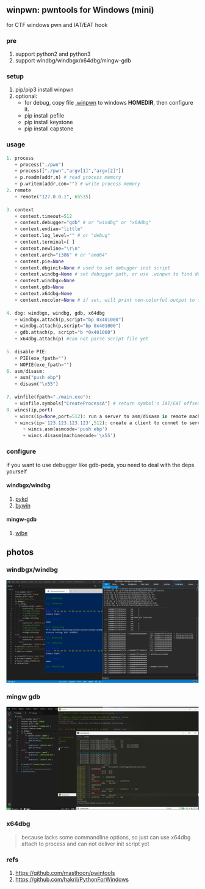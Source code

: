## winpwn: pwntools for Windows (mini)
for CTF windows pwn and IAT/EAT hook


### pre
1. support python2 and python3
2. support windbg/windbgx/x64dbg/mingw-gdb

### setup
1. pip/pip3 install winpwn
2. optional:
   + for debug, copy file [.winpwn](https://github.com/Byzero512/winpwn/blob/master/.winpwn) to windows <b>HOMEDIR</b>, then configure it.
   + pip install pefile
   + pip install keystone
   + pip install capstone

### usage
```python
1. process
   + process("./pwn")
   + process(["./pwn","argv[1]","argv[2]"])
   + p.readm(addr,n) # read process memory
   + p.writem(addr,con="") # write process memory
2. remote
   + remote("127.0.0.1", 65535)

3. context
   + context.timeout=512
   + context.debugger="gdb" # or "windbg" or "x64dbg"
   + context.endian="little"
   + context.log_level="" # or "debug"
   + context.terminal=[ ]
   + context.newline="\r\n"
   + context.arch="i386" # or "amd64"
   + content.pie=None
   + context.dbginit=None # used to set debugger init script
   + context.windbg=None # set debugger path, or use .winpwn to find debugger path
   + context.windbgx=None
   + content.gdb=None
   + context.x64dbg=None
   + context.nocolor=None # if set, will print non-colorful output to terminal
   
4. dbg: windbgx, windbg, gdb, x64dbg
   + windbgx.attach(p,script="bp 0x401000")
   + windbg.attach(p,script="bp 0x401000")
   + gdb.attach(p, script="b *0x401000")
   + x64dbg.attach(p) #can not parse script file yet

5. disable PIE:
   + PIE(exe_fpath="")
   + NOPIE(exe_fpath="")
6. asm/disasm:
   + asm("push ebp")
   + disasm("\x55")
   
7. winfile(fpath="./main.exe"):
   + winfile.symbols["CreateProcessA"] # return symbol's IAT/EAT offset of CreateProcessA by image base
8. wincs(ip,port)
   + wincs(ip=None,port=512): run a server to asm/disasm in remote machine for client where does not install keystone/capstone
   + wincs(ip='123.123.123.123',512): create a client to connet to server
      + wincs.asm(asmcode='push ebp')
      + wincs.disasm(machinecode='\x55')
```

### configure
if you want to use debugger like gdb-peda, you need to deal with the deps yourself

#### windbgx/windbg
1. [pykd](https://githomelab.ru/pykd/pykd)
2. [bywin](https://github.com/Byzero512/peda-windows/tree/master/windbg)

#### mingw-gdb
1. [wibe](https://github.com/Byzero512/peda-windows/tree/master/mingw-gdb/wibe)

## photos

### windbgx/windbg

![windbgx](./img/windbgx.png)

### mingw gdb

![gdb](./img/winpwn1.png)

### x64dbg
> because lacks some commandline options, so just can use x64dbg attach to process and can not deliver init script yet

### refs
1. https://github.com/masthoon/pwintools
2. https://github.com/hakril/PythonForWindows
